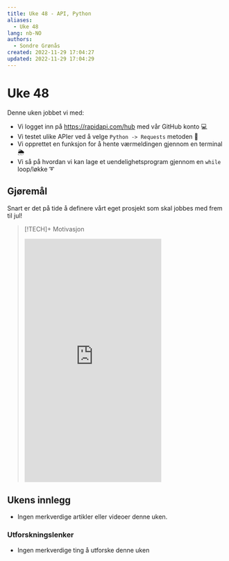 ```yaml
---
title: Uke 48 - API, Python
aliases: 
  - Uke 48
lang: nb-NO
authors:
  - Sondre Grønås
created: 2022-11-29 17:04:27
updated: 2022-11-29 17:04:29
---
```

# Uke 48
Denne uken jobbet vi med:
- Vi logget inn på https://rapidapi.com/hub med vår GitHub konto 💻
- Vi testet ulike APIer ved å velge `Python -> Requests` metoden 🐍
- Vi opprettet en funksjon for å hente værmeldingen gjennom en terminal 🌦
- Vi så på hvordan vi kan lage et uendelighetsprogram gjennom en `while` loop/løkke ➰

## Gjøremål
Snart er det på tide å definere vårt eget prosjekt som skal jobbes med frem til jul!

> [!TECH]+ Motivasjon
> <iframe width="315" height="560" src="https://www.youtube.com/embed/H4yqjCy0_Z8" title="YouTube video player" frameborder="0" allow="accelerometer; autoplay; clipboard-write; encrypted-media; gyroscope; picture-in-picture" allowfullscreen></iframe>


## Ukens innlegg
- Ingen merkverdige artikler eller videoer denne uken.

### Utforskningslenker
- Ingen merkverdige ting å utforske denne uken
